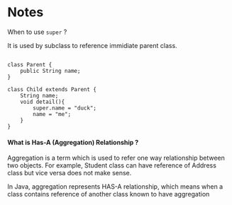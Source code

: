 # Notes

When to use `super` ?

It is used by subclass to reference immidiate parent class. 

```

class Parent {
    public String name;
}

class Child extends Parent {
    String name;
    void detail(){
        super.name = "duck";
        name = "me";
    }
}

```

#### What is Has-A (Aggregation) Relationship ?

Aggregation is a term which is used to refer one way relationship between two objects. For example, Student class can have reference of Address class but vice versa does not make sense.

In Java, aggregation represents HAS-A relationship, which means when a class contains reference of another class known to have aggregation

 

